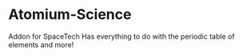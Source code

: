 # Atomium-Science
Addon for SpaceTech
Has everything to do with the periodic table of elements and more!
